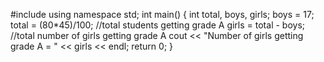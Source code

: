 #include <iostream>
using namespace std;
int main()
{
int total, boys, girls;
boys = 17;
total = (80*45)/100; //total students getting grade A
girls = total - boys; //total number of girls getting grade A
cout << "Number of girls getting grade A = " << girls << endl;
return 0;
}

